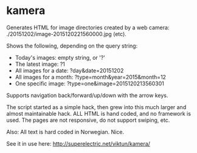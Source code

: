 # kamera

Generates HTML for image directories created by a web camera: ./20151202/image-2015120221560000.jpg (etc).

Shows the following, depending on the query string:
* Today's images: empty string, or '?'
* The latest image: ?1
* All images for a date: ?day&date=20151202
* All images for a month: ?type=month&year=2015&month=12
* One specific image: ?type=one&image=2015120213560301 

Supports navigation back/forward/up/down with the arrow keys.

The script started as a simple hack, then grew into this much larger and almost maintainable hack.
ALL HTML is hand coded, and no framework is used. The pages are not responsive, do not support swiping, etc.

Also: All text is hard coded in Norwegian. Nice.

See it in use here: http://superelectric.net/viktun/kamera/
